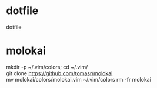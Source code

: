 # dotfile
 dotfile

# molokai
 mkdir -p ~/.vim/colors; cd ~/.vim/  
 git clone https://github.com/tomasr/molokai  
 mv molokai/colors/molokai.vim ~/.vim/colors 
 rm -fr molokai
